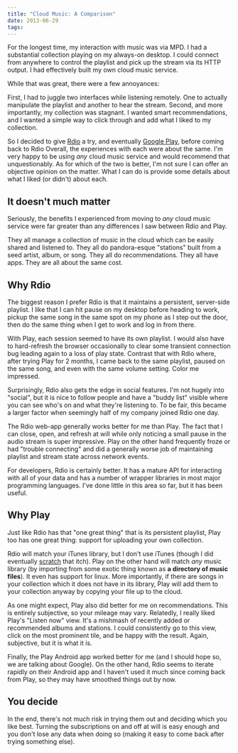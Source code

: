 ```yaml
---
title: "Cloud Music: A Comparison"
date: 2013-06-29
tags:
---
```


For the longest time, my interaction with music was via MPD. I had a 
substantial collection playing on my always-on desktop. I could connect 
from anywhere to control the playlist and pick up the stream via its 
HTTP output. I had effectively built my own cloud music service.

While that was great, there were a few annoyances:

First, I had to juggle two interfaces while listening remotely. One to 
actually manipulate the playlist and another to hear the stream. Second, 
and more importantly, my collection was stagnant. I wanted smart 
recommendations, and I wanted a simple way to click through and add what 
I liked to my collection.

So I decided to give [Rdio][] a try, and eventually [Google Play][play], 
before coming back to Rdio Overall, the experiences with each were 
about the same. I'm very happy to be using *any* cloud music service and 
would recommend that unquestionably. As for which of the two is better, 
I'm not sure I can offer an objective opinion on the matter. What I can 
do is provide some details about what I liked (or didn't) about each.

[rdio]: http://rdio.com
[play]: https://play.google.com/music

## It doesn't much matter

Seriously, the benefits I experienced from moving to *any* cloud music 
service were far greater than any differences I saw between Rdio and 
Play.

They all manage a collection of music in the cloud which can be easily 
shared and listened to. They all do pandora-esque "stations" built from 
a seed artist, album, or song. They all do recommendations. They all 
have apps. They are all about the same cost.

## Why Rdio

The biggest reason I prefer Rdio is that it maintains a persistent, 
server-side playlist. I like that I can hit pause on my desktop before 
heading to work, pickup the same song in the same spot on my phone as I 
step out the door, then do the same thing when I get to work and log in 
from there.

With Play, each session seemed to have its own playlist. I would also 
have to hard-refresh the browser occasionally to clear some transient 
connection bug leading again to a loss of play state. Contrast that with 
Rdio where, after trying Play for 2 months, I came back to the same 
playlist, paused on the same song, and even with the same volume 
setting. Color me impressed.

Surprisingly, Rdio also gets the edge in social features. I'm not hugely 
into "social", but it is nice to follow people and have a "buddy list" 
visible where you can see who's on and what they're listening to. To be 
fair, this became a larger factor when seemingly half of my company 
joined Rdio one day.

The Rdio web-app generally works better for me than Play. The fact that 
I can close, open, and refresh at will while only noticing a small pause 
in the audio stream is super impressive. Play on the other hand 
frequently froze or had "trouble connecting" and did a generally worse 
job of maintaining playlist and stream state across network events.

For developers, Rdio is certainly better. It has a mature API for 
interacting with all of your data and has a number of wrapper libraries 
in most major programming languages. I've done little in this area so 
far, but it has been useful.

## Why Play

Just like Rdio has that "one great thing" that is its persistent 
playlist, Play too has one great thing: support for uploading your own 
collection.

Rdio will match your iTunes library, but I don't use iTunes (though I 
did eventually [scratch][rdin] that itch). Play on the other hand will 
match *any* music library (by importing from some exotic thing known as 
**a directory of music files**). It even has support for linux. More 
importantly, if there are songs in your collection which it does not 
have in its library, Play will add them to your collection anyway by 
copying your file up to the cloud.

[rdin]: https://github.com/pbrisbin/rdin

As one might expect, Play also did better for me on recommendations. 
This is entirely subjective, so your mileage may vary. Relatedly, I 
really liked Play's "Listen now" view. It's a mishmash of recently added 
or recommended albums and stations. I could consistently go to this 
view, click on the most prominent tile, and be happy with the result. 
Again, subjective, but it is what it is.

Finally, the Play Android app worked better for me (and I should hope 
so, we are talking about Google). On the other hand, Rdio seems to 
iterate rapidly on their Android app and I haven't used it much since 
coming back from Play, so they may have smoothed things out by now.

## You decide

In the end, there's not much risk in trying them out and deciding which 
you like best. Turning the subscriptions on and off at will is easy 
enough and you don't lose any data when doing so (making it easy to come 
back after trying something else).
